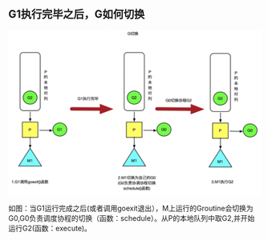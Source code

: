 ## G1执行完毕之后，G如何切换

<img style="display: block; margin: 0 auto;" src="../img/G-change.png" alt="" />

如图：当G1运行完成之后(或者调用goexit退出），M上运行的Groutine会切换为G0,G0负责调度协程的切换（函数：schedule）。从P的本地队列中取G2,并开始运行G2(函数：execute)。